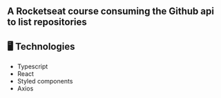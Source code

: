 ## A Rocketseat course consuming the Github api to list repositories

## 🖥️ Technologies

- Typescript
- React
- Styled components
- Axios

